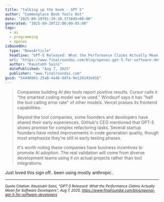```yaml
---
title: "talking up the book - GPT 5"
author: "Commonplace Book Tools Bot"
date: "2025-09-29T01:20:30.371845+00:00"
generated: "2025-09-28T22:00:09-05:00"
tags:
  - ai
  - programming
  - openai
isBasedOn:
  type: "NewsArticle"
  headline: "GPT-5 Released: What the Performance Claims Actually Mean for Software Developers"
  url: "https://www.finalroundai.com/blog/openai-gpt-5-for-software-developers"
  author: "Kaustubh Saini"
  datePublished: "Aug 7, 2025"
  publisher: "www.finalroundai.com"
guid: "54446b01-25a8-4a4b-8dfa-9e124143e81b"
---
```


> Companies building AI dev tools report positive results. Cursor calls it "the smartest coding model we've used." Windsurf says it has "half the tool calling error rate" of other models. Vercel praises its frontend capabilities.
> 
> Beyond the tool companies, some founders and developers have shared their early experiences. GitHub's CEO mentioned that GPT-5 shows promise for complex refactoring tasks. Several startup founders have noted improvements in code generation quality, though most emphasize they're still in early testing phases.
> 
> It's worth noting these companies have business incentives to promote AI adoption. The real validation will come from diverse development teams using it on actual projects rather than tool integrations.

Just loved this sign off.. been using mostly anthropic..

---

<sub>Quote Citation: <cite>Kaustubh Saini, "GPT-5 Released: What the Performance Claims Actually Mean for Software Developers", Aug 7, 2025, <a href="https://www.finalroundai.com/blog/openai-gpt-5-for-software-developers">https://www.finalroundai.com/blog/openai-gpt-5-for-software-developers</a></cite></sub>
